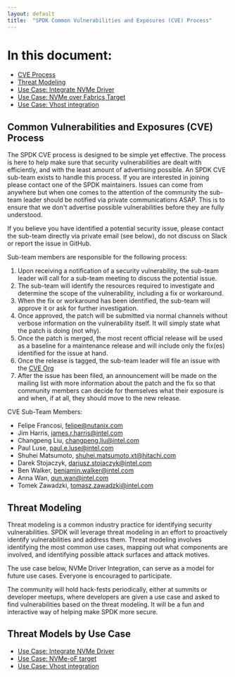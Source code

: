 ```yaml
---
layout: default
title:  "SPDK Common Vulnerabilities and Exposures (CVE) Process"
---
```


# In this document:

* [CVE Process](#cve)
* [Threat Modeling](#threat)
* [Use Case: Integrate NVMe Driver](#usecase)
* [Use Case: NVMe over Fabrics Target](#usecase)
* [Use Case: Vhost integration](#usecase)

<a id="cve"></a>
## Common Vulnerabilities and Exposures (CVE) Process

The SPDK CVE process is designed to be simple yet effective. The process is here to help make sure that security
vulnerabilities are dealt with efficiently, and with the least amount of advertising possible. An SPDK CVE sub-team
exists to handle this process. If you are interested in joining please contact one of the SPDK maintainers.
Issues can come from anywhere but when one comes to the attention of the community the sub-team leader should
be notified via private communications ASAP. This is to ensure that we don't advertise possible vulnerabilities
before they are fully understood.

If you believe you have identified a potential security issue, please contact the sub-team directly via private
email (see below), do not discuss on Slack or report the issue in GitHub.

Sub-team members are responsible for the following process:

1. Upon receiving a notification of a security vulnerability, the sub-team leader will call for a sub-team meeting
to discuss the potential issue.
2. The sub-team will identify the resources required to investigate and determine the scope of the vulnerability, including a fix or workaround.
3. When the fix or workaround has been identified, the sub-team will approve it or ask for further investigation.
4. Once approved, the patch will be submitted via normal channels without verbose information on the vulnerability
itself. It will simply state what the patch is doing (not why).
5. Once the patch is merged, the most recent official release will be used as a baseline for a maintenance release and will
include only the fix(es) identified for the issue at hand.
6. Once the release is tagged, the sub-team leader will file an issue with the [CVE Org](https://cve.mitre.org)
7. After the issue has been filed, an announcement will be made on the mailing list with more information about
the patch and the fix so that community members can decide for themselves what their exposure is and when, if at
all, they should move to the new release.

CVE Sub-Team Members:

* Felipe Francosi, felipe@nutanix.com
* Jim Harris, james.r.harris@intel.com
* Changpeng Liu, changpeng.liu@intel.com
* Paul Luse, paul.e.luse@intel.com
* Shuhei Matsumoto, shuhei.matsumoto.xt@hitachi.com
* Darek Stojaczyk, dariusz.stojaczyk@intel.com
* Ben Walker, benjamin.walker@intel.com
* Anna Wan, qun.wan@intel.com
* Tomek Zawadzki, tomasz.zawadzki@intel.com

<a id="threat"></a>
## Threat Modeling

Threat modeling is a common industry practice for identifying security vulnerabilities. SPDK will leverage threat
modeling in an effort to proactively identify vulnerabilities and address them. Threat modeling involves identifying
the most common use cases, mapping out what components are involved, and identifying possible attack surfaces
and attack motives.

The use case below, NVMe Driver Integration, can serve as a model for future use cases. Everyone is encouraged
to participate.

The community will hold hack-fests periodically, either at summits or developer meetups, where developers are given
a use case and asked to find vulnerabilities based on the threat modeling. It will be a fun and interactive way of
helping make SPDK more secure.

<a id="usecase"></a>
## Threat Models by Use Case

* [Use Case: Integrate NVMe Driver](https://ci.spdk.io/download/threat_models/NVMe-Threat-Model.pdf)
* [Use Case: NVMe-oF target](https://ci.spdk.io/download/threat_models/NVMe-oF-Target-Threat-Model.pdf)
* [Use Case: Vhost integration](https://ci.spdk.io/download/threat_models/VHOST-threat-model.pdf)
